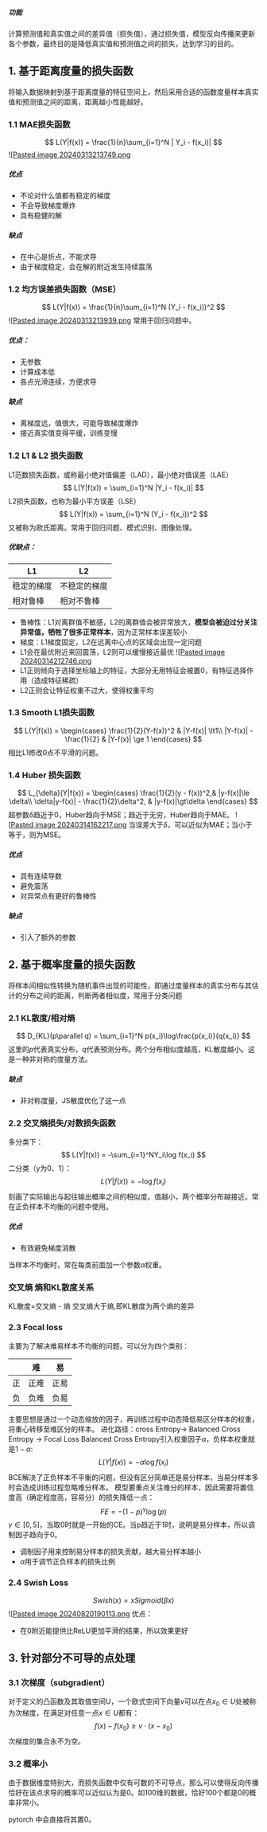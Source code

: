 ##### 功能
计算预测值和真实值之间的差异值（损失值），通过损失值，模型反向传播来更新各个参数，最终目的是降低真实值和预测值之间的损失，达到学习的目的。


## 1. 基于距离度量的损失函数

将输入数据映射到基于距离度量的特征空间上，然后采用合适的函数度量样本真实值和预测值之间的距离，距离越小性能越好。

### 1.1 MAE损失函数
$$
L(Y|f(x)) = \frac{1}{n}\sum_{i=1}^N | Y_i - f(x_i)|
$$
![[Pasted image 20240313213749.png](../attach/Pasted%20image%2020240313213749.png)
##### 优点
+ 不论对什么值都有稳定的梯度
+ 不会导致梯度爆炸
+ 具有稳健的解

##### 缺点
+ 在中心是折点，不能求导
+ 由于梯度稳定，会在解的附近发生持续震荡

### 1.2 均方误差损失函数（MSE）
$$
L(Y|f(x)) = \frac{1}{n}\sum_{i=1}^N (Y_i - f(x_i))^2
$$
![[Pasted image 20240313213939.png](../attach/Pasted%20image%2020240313213939.png)
常用于回归问题中。
##### 优点：
+ 无参数
+ 计算成本低
+ 各点光滑连续，方便求导

##### 缺点
+ 离梯度远，值很大，可能导致梯度爆炸
+ 接近真实值变得平缓，训练变慢

### 1.2 L1 & L2 损失函数
L1范数损失函数，或称最小绝对值偏差（LAD），最小绝对值误差（LAE）
$$
L(Y|f(x)) = \sum_{i=1}^N |Y_i - f(x_i)|
$$
L2损失函数，也称为最小平方误差（LSE）
$$
L(Y|f(x)) = \sum_{i=1}^N (Y_i - f(x_i))^2
$$
又被称为欧氏距离。常用于回归问题、模式识别、图像处理。
##### 优缺点：

| L1          | L2         |
| ----------- | ---------- |
| 稳定的梯度       | 不稳定的梯度     |
| 相对鲁棒        | 相对不鲁棒      |
+ 鲁棒性：L1对离群值不敏感，L2的离群值会被异常放大，**模型会被迫过分关注异常值，牺牲了很多正常样本**，因为正常样本误差较小
+ 梯度：L1梯度固定，L2在远离中心点的区域会出现一定问题
+ L1会在最优附近来回震荡，L2则可以缓慢接近最优
![[Pasted image 20240314212746.png](../attach/Pasted%20image%2020240314212746.png)
+ L1正则倾向于选择坐标轴上的特征，大部分无用特征会被置0，有特征选择作用（造成特征稀疏）
+ L2正则会让特征权重不过大，使得权重平均

### 1.3 Smooth L1损失函数
$$
L(Y|f(x)) = 
\begin{cases}
\frac{1}{2}(Y-f(x))^2 & |Y-f(x)| \lt1\\
|Y-f(x)| - \frac{1}{2} & |Y-f(x)| \ge 1
\end{cases}
$$
相比L1修改0点不平滑的问题。

### 1.4 Huber 损失函数
$$
L_{\delta}(Y|f(x)) = 
\begin{cases}
\frac{1}{2}(y - f(x))^2,& |y-f(x)|\le \delta\\
\delta|y-f(x)| - \frac{1}{2}\delta^2, & |y-f(x)|\gt\delta
\end{cases}
$$
超参数$\delta$趋近于0，Huber趋向于MSE；趋近于无穷，Huber趋向于MAE。
![[Pasted image 20240314162217.png](../attach/Pasted%20image%2020240314162217.png)
当误差大于$\delta$，可以近似为MAE；当小于等于，则为MSE。
##### 优点
+ 具有连续导数
+ 避免震荡
+ 对异常点有更好的鲁棒性
##### 缺点
+ 引入了额外的参数
## 2. 基于概率度量的损失函数
将样本间相似性转换为随机事件出现的可能性，即通过度量样本的真实分布与其估计的分布之间的距离，判断两者相似度，常用于分类问题
### 2.1 KL散度/相对熵

$$
D_{KL}(p\parallel q) = \sum_{i=1}^N p(x_i)\log\frac{p(x_i)}{q(x_i)}
$$
这里的$p$代表真实分布，$q$代表预测分布。两个分布相似度越高，KL散度越小。这是一种非对称的度量方法。
##### 缺点
+  非对称度量，JS散度优化了这一点
### 2.2 交叉熵损失/对数损失函数
多分类下：
$$
L(Y|f(x)) = -\sum_{i=1}^NY_i\log f(x_i)
$$
二分类（y为0、1）：
$$
L(Y|f(x)) = -\log f(x_i)
$$
刻画了实际输出与起往输出概率之间的相似度。值越小，两个概率分布越接近。常在正负样本不均衡的问题中使用。
##### 优点
+ 有效避免梯度消散

当样本不均衡时，常在每类前面加一个参数$\alpha$权重。
### 交叉熵 熵和KL散度关系
KL散度=交叉熵 - 熵
交叉熵大于熵,即KL散度为两个熵的差异
### 2.3 Focal loss
主要为了解决难易样本不均衡的问题。可以分为四个类别：

|     | 难   | 易   |
| --- | --- | --- |
| 正   | 正难  | 正易  |
| 负   | 负难  | 负易  |
主要思想是通过一个动态缩放的因子，再训练过程中动态降低易区分样本的权重，将重心转移至难区分的样本。
进化路径：cross Entropy-> Balanced Cross Entropy -> Focal Loss
Balanced Cross Entropy引入权重因子$\alpha$，负样本权重就是$1-\alpha$:
$$
L(Y|f(x)) = -\alpha\log f(x_i)
$$
BCE解决了正负样本不平衡的问题，但没有区分简单还是易分样本，当易分样本多时会造成训练过程忽略难分样本。
模型要重点关注难分的样本，因此需要将置信度高（确定程度高，容易分）的损失降低一点：
$$
FE = -(1-p)^\gamma \log(p)
$$
$\gamma\in[0,5]$，当取0时就是一开始的CE。当p趋近于1时，说明是易分样本，所以调制因子趋向于0。
+ 调制因子用来控制易分样本的损失贡献，越大易分样本越小
+ $\alpha$用于调节正负样本的损失比例
### 2.4 Swish Loss
$$
Swish(x) = x Sigmoid(\beta x)
$$
![[Pasted image 20240820190113.png](../../img/Pasted%20image%2020240820190113.png)
优点：
+ 在0附近能提供比ReLU更加平滑的结果，所以效果更好



## 3. 针对部分不可导的点处理

### 3.1 次梯度（subgradient）
对于定义的凸函数及其取值空间U，一个欧式空间下向量$v$可以在点$x_0\in U$处被称为次梯度，在满足对任意一点$x\in U$都有：
$$
f(x) - f(x_0)\ge v\cdot(x-x_0)
$$
次梯度的集合永不为空。

### 3.2 概率小
由于数据维度特别大，而损失函数中仅有可数的不可导点，那么可以使得反向传播恰好在该点求导的概率可以近似认为是0。如100维的数据，恰好100个都是0的概率非常小。

pytorch 中会直接将其置0。